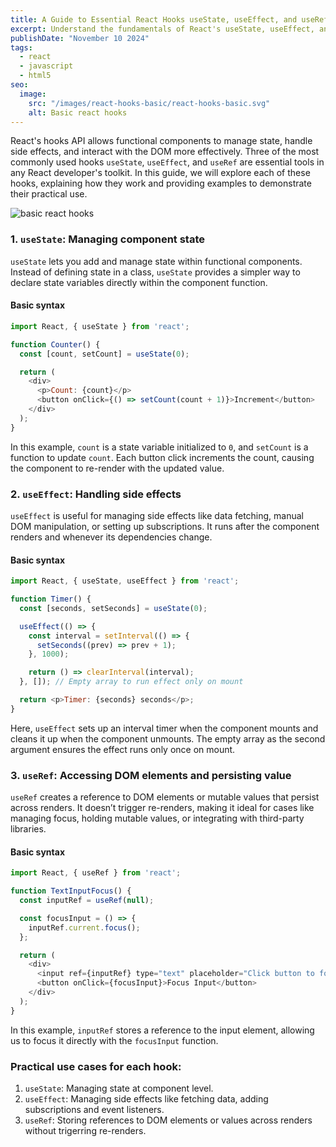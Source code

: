 ```yaml
---
title: A Guide to Essential React Hooks useState, useEffect, and useRef
excerpt: Understand the fundamentals of React's useState, useEffect, and useRef hooks with practical examples.
publishDate: "November 10 2024"
tags:
  - react
  - javascript
  - html5
seo:
  image:
    src: "/images/react-hooks-basic/react-hooks-basic.svg"
    alt: Basic react hooks
---
```


React's hooks API allows functional components to manage state, handle side effects, and interact with the DOM more effectively. Three of the most commonly used hooks `useState`, `useEffect`, and `useRef` are essential tools in any React developer's toolkit. In this guide, we will explore each of these hooks, explaining how they work and providing examples to demonstrate their practical use.

<img src="/images/react-hooks-basic/react-hooks-basic.svg" alt="basic react hooks" />

### 1. `useState`: Managing component state

`useState` lets you add and manage state within functional components. Instead of defining state in a class, `useState` provides a simpler way to declare state variables directly within the component function.

#### Basic syntax

```javascript
import React, { useState } from 'react';

function Counter() {
  const [count, setCount] = useState(0);

  return (
    <div>
      <p>Count: {count}</p>
      <button onClick={() => setCount(count + 1)}>Increment</button>
    </div>
  );
}
```

In this example, `count` is a state variable initialized to `0`, and `setCount` is a function to update `count`. Each button click increments the count, causing the component to re-render with the updated value.

### 2. `useEffect`: Handling side effects

`useEffect` is useful for managing side effects like data fetching, manual DOM manipulation, or setting up subscriptions. It runs after the component renders and whenever its dependencies change.

#### Basic syntax

```javascript
import React, { useState, useEffect } from 'react';

function Timer() {
  const [seconds, setSeconds] = useState(0);

  useEffect(() => {
    const interval = setInterval(() => {
      setSeconds((prev) => prev + 1);
    }, 1000);

    return () => clearInterval(interval);
  }, []); // Empty array to run effect only on mount

  return <p>Timer: {seconds} seconds</p>;
}
```

Here, `useEffect` sets up an interval timer when the component mounts and cleans it up when the component unmounts. The empty array as the second argument ensures the effect runs only once on mount.

### 3. `useRef`: Accessing DOM elements and persisting value

`useRef` creates a reference to DOM elements or mutable values that persist across renders. It doesn’t trigger re-renders, making it ideal for cases like managing focus, holding mutable values, or integrating with third-party libraries.

#### Basic syntax

```javascript
import React, { useRef } from 'react';

function TextInputFocus() {
  const inputRef = useRef(null);

  const focusInput = () => {
    inputRef.current.focus();
  };

  return (
    <div>
      <input ref={inputRef} type="text" placeholder="Click button to focus" />
      <button onClick={focusInput}>Focus Input</button>
    </div>
  );
}
```

In this example, `inputRef` stores a reference to the input element, allowing us to focus it directly with the `focusInput` function.

### Practical use cases for each hook:
1. `useState`: Managing state at component level.
2. `useEffect`: Managing side effects like fetching data, adding subscriptions and event listeners.
3. `useRef`: Storing references to DOM elements or values across renders without trigerring re-renders.